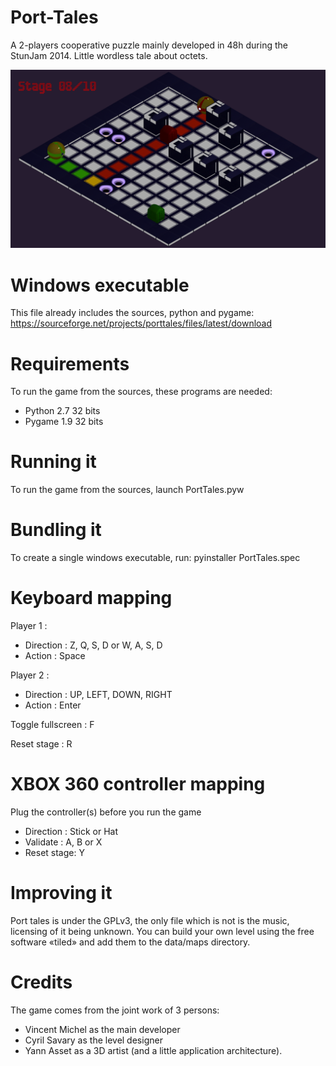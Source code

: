 Port-Tales
==========

A 2-players cooperative puzzle mainly developed in 48h during the StunJam 2014. 
Little wordless tale about octets.

![Alt text](/data/screenshot.png?raw=true "ScreenShot")

# Windows executable

This file already includes the sources, python and pygame:
https://sourceforge.net/projects/porttales/files/latest/download

# Requirements

To run the game from the sources, these programs are needed:

 - Python 2.7 32 bits
 - Pygame 1.9 32 bits

# Running it

To run the game from the sources, launch PortTales.pyw

# Bundling it

To create a single windows executable, run: pyinstaller PortTales.spec

# Keyboard mapping 

Player 1 : 	

- Direction : Z, Q, S, D or W, A, S, D
- Action :	Space

Player 2 : 	

- Direction : UP, LEFT, DOWN, RIGHT
- Action : 	Enter

Toggle fullscreen : F

Reset stage : 		R

# XBOX 360 controller mapping 

Plug the controller(s) before you run the game

- Direction : Stick or Hat
- Validate : 	A, B or X
- Reset stage: 	Y

# Improving it

Port tales is under the GPLv3, the only file which is not is the music, licensing of it being unknown.
You can build your own level using the free software «tiled» and add them to the data/maps directory.

# Credits

The game comes from the joint work of 3 persons:

- Vincent Michel as the main developer
- Cyril Savary as the level designer
- Yann Asset as a 3D artist (and a little application architecture).
